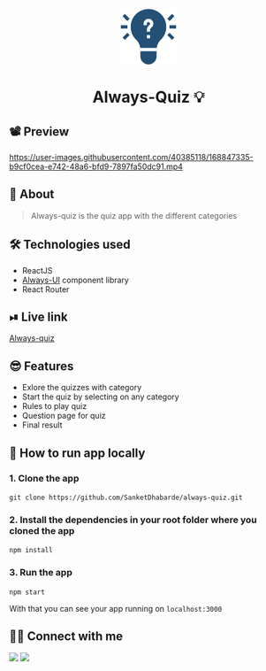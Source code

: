 <div align="center">

<img alt="always quiz" src="public/apple-icon.png" width="100px" height="100px" />

# Always-Quiz 💡

</div>

## 📽 Preview


https://user-images.githubusercontent.com/40385118/168847335-b9cf0cea-e742-48a6-bfd9-7897fa50dc91.mp4



## 📑 About
> Always-quiz is the quiz app with the different categories
## 🛠 Technologies used
- ReactJS
- [Always-UI](https://always-ui.netlify.app/) component library
- React Router

## ⏯ Live link
[Always-quiz](https://always-quiz.netlify.app/)

## 😎 Features
- Exlore the quizzes with category
- Start the quiz by selecting on any category
- Rules to play quiz
- Question page for quiz
- Final result

## 🤯 How to run app locally
### 1. Clone the app
```
git clone https://github.com/SanketDhabarde/always-quiz.git
```
### 2. Install the dependencies in your root folder where you cloned the app
```
npm install
```
### 3. Run the app
```
npm start
```
With that you can see your app running on `localhost:3000`

## 👨‍💻 Connect with me 

<a href="https://twitter.com/SanketDhabarde1"><img src="https://img.shields.io/badge/Twitter-1DA1F2?style=for-the-badge&logo=twitter&logoColor=white"/></a>
<a href="https://www.linkedin.com/in/sanket-dhabarde-91b028166/"><img src="https://img.shields.io/badge/LinkedIn-0077B5?style=for-the-badge&logo=linkedin&logoColor=white"/></a>
